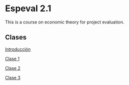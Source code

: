 # Espeval 2.1
This is a course on economic theory for project evaluation.


## Clases

[Introducción](https://keynes37.github.io/Espeval/Clases/Intro.html)

[Clase 1](https://keynes37.github.io/Espeval/Clases/clase01.html)

[Clase 2](https://keynes37.github.io/Espeval/Clases/clase02.html)

[Clase 3](https://keynes37.github.io/Espeval/Clases/clase03.html)